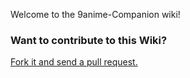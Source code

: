 Welcome to the 9anime-Companion wiki!

### Want to contribute to this Wiki?
[Fork it and send a pull request.](https://github.com/lap00zza/9anime-Companion-Wiki)
